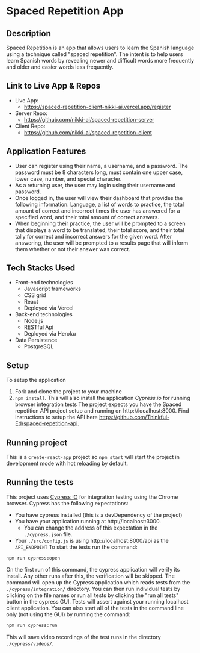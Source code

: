 # Spaced Repetition App
## Description
Spaced Repetition is an app that allows users to learn the Spanish language using a technique called "spaced repetition". The intent is to help users learn Spanish words by revealing newer and difficult words more frequently and older and easier words less frequently.
## Link to Live App & Repos
- Live App:
  - https://spaced-repetition-client-nikki-ai.vercel.app/register
- Server Repo:
  - https://github.com/nikki-ai/spaced-repetition-server
- Client Repo:
  - https://github.com/nikki-ai/spaced-repetition-client

## Application Features
- User can register using their name, a username, and a password. The password must be 8 characters long, must contain one upper case, lower case, number, and special character.
- As a returning user, the user may login using their username and password.
- Once logged in, the user will view their dashboard that provides the following information: Language, a list of words to practice, the total amount of correct and incorrect times the user has answered for a specified word, and their total amount of correct answers.
- When beginning their practice, the user will be prompted to a screen that displays a word to be translated, their total score, and their total tally for correct and incorrect answers for the given word. After answering, the user will be prompted to a results page that will inform them whether or not their answer was correct.

## Tech Stacks Used
- Front-end technologies
  - Javascript frameworks
  - CSS grid
  - React
  - Deployed via Vercel
- Back-end technologies
  - Node.js
  - RESTful Api
  - Deployed via Heroku
- Data Persistence
  - PostgreSQL
## Setup
To setup the application
1. Fork and clone the project to your machine
2. `npm install`. This will also install the application _Cypress.io_ for running browser integration tests
The project expects you have the Spaced repetition API project setup and running on http://localhost:8000.
Find instructions to setup the API here https://github.com/Thinkful-Ed/spaced-repetition-api.
## Running project
This is a `create-react-app` project so `npm start` will start the project in development mode with hot reloading by default.
## Running the tests
This project uses [Cypress IO](https://docs.cypress.io) for integration testing using the Chrome browser.
Cypress has the following expectations:
- You have cypress installed (this is a devDependency of the project)
- You have your application running at http://localhost:3000.
  - You can change the address of this expectation in the `./cypress.json` file.
- Your `./src/config.js` is using http://localhost:8000/api as the `API_ENDPOINT`
To start the tests run the command:
```bash
npm run cypress:open
```
On the first run of this command, the cypress application will verify its install. Any other runs after this, the verification will be skipped.
The command will open up the Cypress application which reads tests from the `./cypress/integration/` directory. You can then run individual tests by clicking on the file names or run all tests by clicking the "run all tests" button in the cypress GUI.
Tests will assert against your running localhost client application.
You can also start all of the tests in the command line only (not using the GUI) by running the command:
```bash
npm run cypress:run
```
This will save video recordings of the test runs in the directory `./cypress/videos/`.